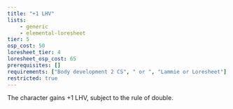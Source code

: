 ```yaml
---
title: "+1 LHV"
lists:
    - generic
    - elemental-loresheet
tier: 5
osp_cost: 50
loresheet_tier: 4
loresheet_osp_cost: 65
prerequisites: []
requirements: ["Body development 2 CS", " or ", "Lammie or Loresheet"]
restricted: true
---
```

The character gains +1 LHV, subject to the rule of double.